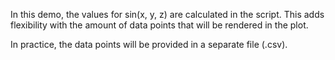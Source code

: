 In this demo, the values for sin(x, y, z) are calculated in the script. This adds flexibility with the amount of data points that will be rendered in the plot.

In practice, the data points will be provided in a separate file (.csv).
